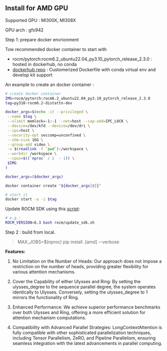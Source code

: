 ## Install for AMD GPU

Supported GPU : MI300X, MI308X

GPU arch : gfx942

Step 1: prepare docker envrionment

Tow recommended docker container to start with 

- rocm/pytorch:rocm6.2_ubuntu22.04_py3.10_pytorch_release_2.3.0 : hosted in dockerhub, no conda
- [dockerhub repo](https://github.com/yiakwy-xpu-ml-framework-team/Tools-dockerhub/blob/main/rocm/Dockerfile.rocm62.ubuntu-22.04) : Customerized Dockerfile with conda virtual env and develop kit support

An example to create an docker container :

```bash
# create docker container
IMG=rocm/pytorch:rocm6.2_ubuntu22.04_py3.10_pytorch_release_2.3.0
tag=py310-rocm6.2-distattn-dev

docker_args=$(echo -it --privileged \
 --name $tag \
 --ulimit memlock=-1:-1 --net=host --cap-add=IPC_LOCK \
 --device=/dev/kfd --device=/dev/dri \
 --ipc=host \
 --security-opt seccomp=unconfined \
 --shm-size 16G \
 --group-add video \
 -v $(readlink -f `pwd`):/workspace \
 --workdir /workspace \
 --cpus=$((`nproc` / 2  - 1)) \
 $IMG
)

docker_args=($docker_args)

docker container create "${docker_args[@]}"

# start it
docker start -a -i $tag
```

Update ROCM SDK using this [script](https://github.com/yiakwy-xpu-ml-framework-team/Tools-dockerhub/blob/main/rocm/update_sdk.sh):

```bash
# e.g.:
ROCM_VERSION=6.3 bash rocm/update_sdk.sh
```

Step 2 : build from local.

> MAX_JOBS=$(nproc) pip install .[amd] --verbose

**Features:**

1. No Limitation on the Number of Heads: Our approach does not impose a restriction on the number of heads, providing greater flexibility for various attention mechanisms.

2. Cover the Capability of either Ulysses and Ring: By setting the ulysses_degree to the sequence parallel degree, the system operates identically to Ulysses. Conversely, setting the ulysses_degree to 1 mirrors the functionality of Ring.

3. Enhanced Performance: We achieve superior performance benchmarks over both Ulysses and Ring, offering a more efficient solution for attention mechanism computations.

4. Compatibility with Advanced Parallel Strategies: LongContextAttention is fully compatible with other sophisticated parallelization techniques, including Tensor Parallelism, ZeRO, and Pipeline Parallelism, ensuring seamless integration with the latest advancements in parallel computing.
